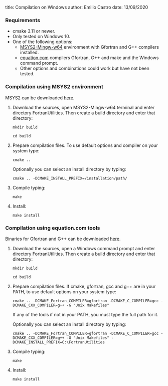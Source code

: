 title: Compilation on Windows
author: Emilio Castro
date: 13/09/2020

### Requirements ###

* cmake 3.11 or newer.
* Only tested on Windows 10.
* One of the following options:
    * [MSYS2-Mingw-w64](#compilation-using-msys2-environment) environment with Gfortran and G++ compilers installed.
    * [equation.com](#compilation-using-equationcom-tools) compilers Gfortran, G++ and make and the Windows command prompt.
    * Other options and combinations could work but have not been tested.

### Compilation using MSYS2 environment ###

MSYS2 can be downloaded [here](https://www.msys2.org/).

1. Download the sources, open MSYS2-Mingw-w64 terminal and enter directory FortranUtilities. Then create a build directory and enter that directory:

      ```
      mkdir build
      ```

      ```
      cd build
      ```

2. Prepare compilation files. To use default options and compiler on your system type:

      ```
      cmake ..
      ```

      Optionally you can select an install directory by typing:

      ```
      cmake .. -DCMAKE_INSTALL_PREFIX=/installation/path/
      ```

3. Compile typing:

      ```
      make
      ```

4. Install:

      ```
      make install
      ```

### Compilation using equation.com tools ###

Binaries for Gfortran and G++ can be downloaded [here](http://equation.com).

1. Download the sources, open a Windows command prompt and enter directory FortranUtilities. Then create a build directory and enter that directory:

      ```
      mkdir build
      ```

      ```
      cd build
      ```

2. Prepare compilation files. If cmake, gfortran, gcc and g++ are in your PATH, to use default options on your system type:

      ```
      cmake .. -DCMAKE_Fortran_COMPILER=gfortran -DCMAKE_C_COMPILER=gcc -DCMAKE_CXX_COMPILER=g++ -G "Unix Makefiles"
      ```

      If any of the tools if not in your PATH, you must type the full path for it.

      Optionally you can select an install directory by typing:

      ```
      cmake .. -DCMAKE_Fortran_COMPILER=gfortran -DCMAKE_C_COMPILER=gcc -DCMAKE_CXX_COMPILER=g++ -G "Unix Makefiles" -DCMAKE_INSTALL_PREFIX=C:\FortranUtilities
      ```

3. Compile typing:

      ```
      make
      ```

4. Install:

      ```
      make install
      ```
